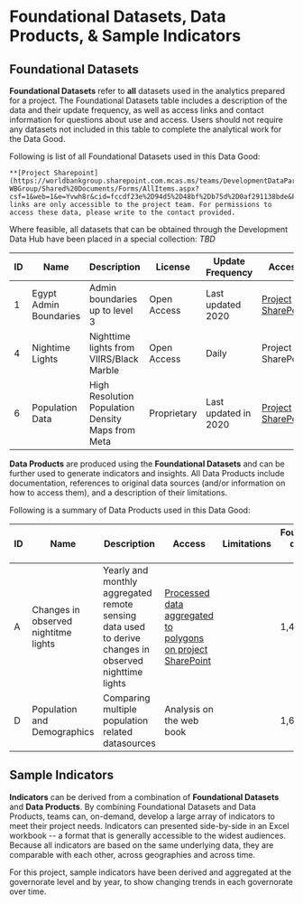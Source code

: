 # Foundational Datasets, Data Products, & Sample Indicators

## Foundational Datasets

**Foundational Datasets** refer to **all** datasets used in the analytics prepared for a project. The Foundational Datasets table includes a description of the data and their update frequency, as well as access links and contact information for questions about use and access. Users should not require any datasets not included in this table to complete the analytical work for the Data Good.

Following is list of all Foundational Datasets used in this Data Good:

```{note}
**[Project Sharepoint](https://worldbankgroup.sharepoint.com.mcas.ms/teams/DevelopmentDataPartnershipCommunity-WBGroup/Shared%20Documents/Forms/AllItems.aspx?csf=1&web=1&e=Yvwh8r&cid=fccdf23e%2D94d5%2D48bf%2Db75d%2D0af291138bde&FolderCTID=0x012000CFAB9FF0F938A64EBB297E7E16BDFCFD&id=%2Fteams%2FDevelopmentDataPartnershipCommunity%2DWBGroup%2FShared%20Documents%2FProjects%2FData%20Lab%2FLebanon%20Economic%20Analytics&viewid=80cdadb3%2D8bb3%2D47ae%2D8b18%2Dc1dd89c373c5)** links are only accessible to the project team. For permissions to access these data, please write to the contact provided.
```

Where feasible, all datasets that can be obtained through the Development Data Hub have been placed in a special collection: *TBD*

| ID  | Name                   | Description                                       | License     | Update Frequency     | Access                                                                                                                                                                                                                                                                                                                                                                                                                                                                                                   | Contact                                               |
| --- | ---------------------- | ------------------------------------------------- | ----------- | -------------------- | -------------------------------------------------------------------------------------------------------------------------------------------------------------------------------------------------------------------------------------------------------------------------------------------------------------------------------------------------------------------------------------------------------------------------------------------------------------------------------------------------------- | ----------------------------------------------------- |
| 1   | Egypt Admin Boundaries | Admin boundaries up to level 3                    | Open Access | Last updated 2020    | [Project SharePoint](https://worldbankgroup.sharepoint.com.mcas.ms/teams/DevelopmentDataPartnershipCommunity-WBGroup/Shared%20Documents/Forms/AllItems.aspx?csf=1&web=1&e=Yvwh8r&cid=fccdf23e%2D94d5%2D48bf%2Db75d%2D0af291138bde&FolderCTID=0x012000CFAB9FF0F938A64EBB297E7E16BDFCFD&id=%2Fteams%2FDevelopmentDataPartnershipCommunity%2DWBGroup%2FShared%20Documents%2FProjects%2FData%20Lab%2FLebanon%20Economic%20Analytics%2FData%2Fshapefiles&viewid=80cdadb3%2D8bb3%2D47ae%2D8b18%2Dc1dd89c373c5) | [Data Lab](mailto:datalab@worldbank.org)              |
| 4   | Nightime Lights        | Nighttime lights from VIIRS/Black Marble          | Open Access | Daily                | Project SharePoint                                                                                                                                                                                                                                                                                                                                                                                                                                                                                       | [Rob Marty](rmarty@worldbank.org), DIME               |
| 6   | Population Data        | High Resolution Population Density Maps from Meta | Proprietary | Last updated in 2020 | [Project SharePoint](https://worldbankgroup.sharepoint.com.mcas.ms/teams/DevelopmentDataPartnershipCommunity-WBGroup/Shared%20Documents/Forms/AllItems.aspx?csf=1&web=1&e=Yvwh8r&cid=fccdf23e%2D94d5%2D48bf%2Db75d%2D0af291138bde&FolderCTID=0x012000CFAB9FF0F938A64EBB297E7E16BDFCFD&id=%2Fteams%2FDevelopmentDataPartnershipCommunity%2DWBGroup%2FShared%20Documents%2FProjects%2FData%20Lab%2FLebanon%20Economic%20Analytics%2FData%2Fpopulation&viewid=80cdadb3%2D8bb3%2D47ae%2D8b18%2Dc1dd89c373c5) | [Sahiti Sarva](mailto:ssarva@worldbank.org), Data Lab |

**Data Products** are produced using the **Foundational Datasets** and can be further used to generate indicators and insights. All Data Products include documentation, references to original data sources (and/or information on how to access them), and a description of their limitations.

Following is a summary of Data Products used in this Data Good:

| ID  | Name                                 | Description                                                                                             | Access                                                                                                                                                                                                                                                                                                                                                                                                                                                                                                                                                                                    | Limitations | Foundational datasets used |
| --- | ------------------------------------ | ------------------------------------------------------------------------------------------------------- | ----------------------------------------------------------------------------------------------------------------------------------------------------------------------------------------------------------------------------------------------------------------------------------------------------------------------------------------------------------------------------------------------------------------------------------------------------------------------------------------------------------------------------------------------------------------------------------------- | ----------- | -------------------------- |
| A   | Changes in observed nightitme lights | Yearly and monthly aggregated remote   sensing data used to derive changes in observed nighttime lights | [Processed data aggregated to polygons on project SharePoint](https://worldbankgroup.sharepoint.com.mcas.ms/teams/DevelopmentDataPartnershipCommunity-WBGroup/Shared%20Documents/Forms/AllItems.aspx?csf=1&web=1&e=Yvwh8r&cid=fccdf23e%2D94d5%2D48bf%2Db75d%2D0af291138bde&FolderCTID=0x012000CFAB9FF0F938A64EBB297E7E16BDFCFD&id=%2Fteams%2FDevelopmentDataPartnershipCommunity%2DWBGroup%2FShared%20Documents%2FProjects%2FData%20Lab%2FLebanon%20Economic%20Analytics%2FData%2Fnight%2Dtime%2Dlights%2Faggregated%2Dto%2Dpolygons&viewid=80cdadb3%2D8bb3%2D47ae%2D8b18%2Dc1dd89c373c5) |             | 1,4                        |
| D   | Population and Demographics          | Comparing multiple population related datasources                                                       | Analysis on the web book                                                                                                                                                                                                                                                                                                                                                                                                                                                                                                                                                                  |             | 1,6,8                      |

## Sample Indicators

**Indicators** can be derived from a combination of **Foundational Datasets** and **Data Products**. By combining Foundational Datasets and Data Products, teams can, on-demand, develop a large array of indicators to meet their project needs. Indicators can presented side-by-side in an Excel workbook -- a format that is generally accessible to the widest audiences.  Because all indicators are based on the same underlying data, they are comparable with each other, across geographies and across time.

For this project, sample indicators have been derived and aggregated at the governorate level and by year, to show changing trends in each governorate over time. 
